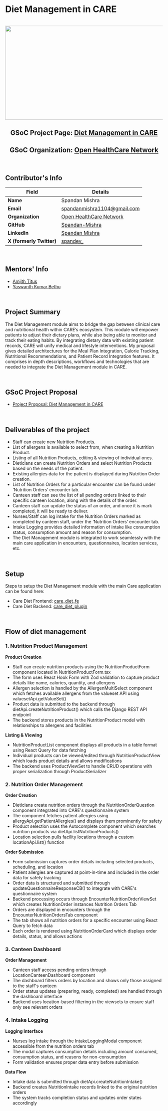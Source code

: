 # Diet Management in CARE

<br />

<div align="center">
    <img src="https://github.com/user-attachments/assets/3be0b18e-9cd8-4b84-85de-74455d42a6bf" height="300" width="600">
</div>

<div align="center">
    <h2 style="text-decoration: none; border-bottom: none;">
        <b>GSoC Project Page: </b>
        <a href="https://summerofcode.withgoogle.com/programs/2025/projects/7T36c0fb">Diet Management in CARE</a>
    </h2>
    <h2 style="text-decoration: none; border-bottom: none;">
        <b>GSoC Organization: </b>
        <a href="https://ohc.network/">Open HealthCare Network</a>
    </h2>
</div>

<br />

## Contributor's Info

| Field | Details |
|-------|---------|
| **Name** | Spandan Mishra |
| **Email** | [spandanmishra1104@gmail.com](mailto:spandanmishra1104@gmail.com) |
| **Organization** | [Open HealthCare Network](https://ohc.network/) |
| **GitHub** | [Spandan-Mishra](https://github.com/Spandan-Mishra) |
| **LinkedIn** | [Spandan Mishra](https://in.linkedin.com/in/spandan-mishra-a584b7302) |
| **X (formerly Twitter)** | [spandev_](https://x.com/spandev_) |

<br />

## Mentors' Info

- [Amjith Titus](https://github.com/amjithtitus09)
- [Yaswanth Kumar Bethu](https://github.com/yash-learner)

<br />

## Project Summary

The Diet Management module aims to bridge the gap between clinical care and nutritional health within CARE’s ecosystem. This module will empower patients to adjust their dietary plans, while also being able to monitor and track their eating habits. By integrating dietary data with existing patient records, CARE will unify medical and lifestyle interventions. My proposal gives detailed architectures for the Meal Plan Integration, Calorie Tracking, Nutritional Recommendations, and Patient Record Integration features. It comprises in depth descriptions, workflows and technologies that are needed to integrate the Diet Management module in CARE.

<br />

## GSoC Project Proposal

- [Project Proposal: Diet Management in CARE](https://github.com/Spandan-Mishra/GSoC-2025/blob/main/docs/GSoC-2025-Accepted-Proposal.pdf)

<br />

## Deliverables of the project

- Staff can create new Nutrition Products.
- List of allergens is available to select from, when creating a Nutrition Product.
-	Listing of all Nutrition Products, editing & viewing of individual ones.
-	Dieticians can create Nutrition Orders and select Nutrition Products based on the needs of the patient.
-	Existing allergies data for the patient is displayed during Nutrition Order creation.
-	List of Nutrition Orders for a particular encounter can be found under ‘Nutrition Orders’ encounter tab.
-	Canteen staff can see the list of all pending orders linked to their specific canteen location, along with the details of the order.
-	Canteen staff can update the status of an order, and once it is mark completed, it will be ready to deliver.
-	Nurses/Staff can log intake for the Nutrition Orders marked as completed by canteen staff, under the ‘Nutrition Orders’ encounter tab.
-	Intake Logging provides detailed information of intake like consumption status, consumption amount and reason for consumption.
-	The Diet Management module is integrated to work seamlessly with the main care application in encounters, questionnaires, location services, etc.

<br />

## Setup

Steps to setup the Diet Management module with the main Care application can be found here:
-	Care Diet Frontend: [care_diet_fe](https://github.com/Spandan-Mishra/care_diet_fe/blob/main/README.md)
-	Care Diet Backend: [care_diet_plugin](https://github.com/Spandan-Mishra/care_diet_plugin/blob/main/README.md)

<br />

## Flow of diet management

### 1. Nutrition Product Management

**Product Creation**

-	Staff can create nutrition products using the NutritionProductForm component located in NutritionProductForm.tsx
-	The form uses React Hook Form with Zod validation to capture product details like name, calories, quantity, and allergens
-	Allergen selection is handled by the AllergenMultiSelect component which fetches available allergens from the valueset API using valuesetApi.getValueSet()
-	Product data is submitted to the backend through dietApi.createNutritionProduct() which calls the Django REST API endpoint
-	The backend stores products in the NutritionProduct model with relationships to allergens and facilities

**Listing & Viewing**

-	NutritionProductList component displays all products in a table format using React Query for data fetching
-	Individual products can be viewed/edited through NutritionProductView which loads product details and allows modifications
-	The backend uses ProductViewSet to handle CRUD operations with proper serialization through ProductSerializer

### 2. Nutrition Order Management

**Order Creation**

-	Dieticians create nutrition orders through the NutritionOrderQuestion component integrated into CARE's questionnaire system
-	The component fetches patient allergies using allergyApi.getPatientAllergies() and displays them prominently for safety
-	Product selection uses the Autocomplete component which searches nutrition products via dietApi.listNutritionProducts()
-	Location selection pulls facility locations through a custom locationApi.list() function

**Order Submission**

-	Form submission captures order details including selected products, scheduling, and location
-	Patient allergies are captured at point-in-time and included in the order data for safety tracking
-	Order data is structured and submitted through updateQuestionnaireResponseCB() to integrate with CARE's questionnaire system
-	Backend processing occurs through EncounterNutritionOrderViewSet which creates NutritionOrder instances
Nutrition Orders Tab
-	Orders are displayed in encounters through the EncounterNutritionOrdersTab component
-	The tab shows all nutrition orders for a specific encounter using React Query to fetch data
-	Each order is rendered using NutritionOrderCard which displays order details, status, and allows actions


### 3. Canteen Dashboard

**Order Management**

-	Canteen staff access pending orders through LocationCanteenDashboard component
-	The dashboard filters orders by location and shows only those assigned to the staff's canteen
-	Order status updates (preparing, ready, completed) are handled through the dashboard interface
-	Backend uses location-based filtering in the viewsets to ensure staff only see relevant orders

### 4. Intake Logging

**Logging Interface**

-	Nurses log intake through the IntakeLoggingModal component accessible from the nutrition orders tab
-	The modal captures consumption details including amount consumed, consumption status, and reasons for non-consumption
-	Form validation ensures proper data entry before submission

**Data Flow**

-	Intake data is submitted through dietApi.createNutritionIntake()
-	Backend creates NutritionIntake records linked to the original nutrition orders
-	The system tracks completion status and updates order states accordingly

<br />